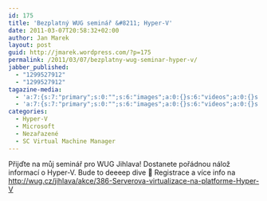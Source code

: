 ```yaml
---
id: 175
title: 'Bezplatný WUG seminář &#8211; Hyper-V'
date: 2011-03-07T20:58:32+02:00
author: Jan Marek
layout: post
guid: http://jmarek.wordpress.com/?p=175
permalink: /2011/03/07/bezplatny-wug-seminar-hyper-v/
jabber_published:
  - "1299527912"
  - "1299527912"
tagazine-media:
  - 'a:7:{s:7:"primary";s:0:"";s:6:"images";a:0:{}s:6:"videos";a:0:{}s:11:"image_count";s:1:"0";s:6:"author";s:8:"17238236";s:7:"blog_id";s:8:"16623371";s:9:"mod_stamp";s:19:"2011-03-07 19:58:32";}'
  - 'a:7:{s:7:"primary";s:0:"";s:6:"images";a:0:{}s:6:"videos";a:0:{}s:11:"image_count";s:1:"0";s:6:"author";s:8:"17238236";s:7:"blog_id";s:8:"16623371";s:9:"mod_stamp";s:19:"2011-03-07 19:58:32";}'
categories:
  - Hyper-V
  - Microsoft
  - Nezařazené
  - SC Virtual Machine Manager
---
```

Přijďte na můj seminář pro WUG Jihlava! Dostanete pořádnou nálož informací o Hyper-V. Bude to deeeep dive 🙂 Registrace a více info na <http://wug.cz/jihlava/akce/386-Serverova-virtualizace-na-platforme-Hyper-V>
